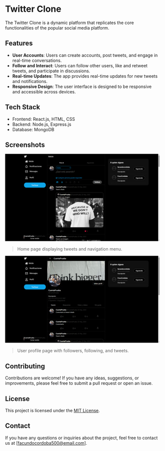 # Twitter Clone

The Twitter Clone is a dynamic platform that replicates the core functionalities of the popular social media platform.

## Features

- **User Accounts**: Users can create accounts, post tweets, and engage in real-time conversations.
- **Follow and Interact**: Users can follow other users, like and retweet tweets, and participate in discussions.
- **Real-time Updates**: The app provides real-time updates for new tweets and notifications.
- **Responsive Design**: The user interface is designed to be responsive and accessible across devices.

## Tech Stack

- Frontend: React.js, HTML, CSS
- Backend: Node.js, Express.js
- Database: MongoDB

## Screenshots

![Twitter Clone Home](https://github.com/FacundoCSS/PortfolioV2/blob/main/media/Twitter1.png?raw=true)
> Home page displaying tweets and navigation menu.

![Twitter Clone Profile](https://github.com/FacundoCSS/PortfolioV2/blob/main/media/Twitter4.png?raw=true)
> User profile page with followers, following, and tweets.

## Contributing

Contributions are welcome! If you have any ideas, suggestions, or improvements, please feel free to submit a pull request or open an issue.

## License

This project is licensed under the [MIT License](LICENSE).

## Contact

If you have any questions or inquiries about the project, feel free to contact us at [facundocordoba500@email.com].
